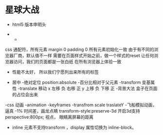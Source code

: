 #  星球大战

- <!DOCTYPE html>
  html5 版本申明头
  
- *
css 通配符，所有元素
margin 0 padding 0 所有元素初始化一致
由于有不同的浏览器厂商，默认值不一样
需要在页面样式开始之前，做一个样式的reset 让任何浏览器访问，我们的页面都是一张白纸
在所有浏览器上体验一致

* 性能不太好， 所以我们宁愿列出来所有的标签

- 居中
  -绝对定位 position:absolute
   -百分比相对于父元素
  -transform 变基属性
   -translate 移动
    x 左移 负 右移 正
    y 上移 负 下移 正
  -背景大法
   盒子在页面的占位会出来

-css 动画
 -animation
 -keyframes
 -transfrom scale traslateY
 -飞船模拟动画，逼真
 -1% 时间差，画龙点睛
 transform-style:preserve-3d  开启3d支持
 perspective:800px; 视点， 眼睛离屏幕的距离

- inline 元素不支持transform ，display 属性切换为 inline-block。
 
